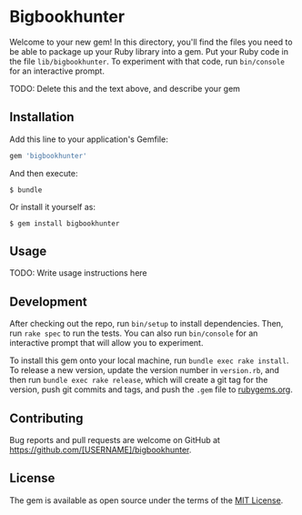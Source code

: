 # Bigbookhunter

Welcome to your new gem! In this directory, you'll find the files you need to be able to package up your Ruby library into a gem. Put your Ruby code in the file `lib/bigbookhunter`. To experiment with that code, run `bin/console` for an interactive prompt.

TODO: Delete this and the text above, and describe your gem

## Installation

Add this line to your application's Gemfile:

```ruby
gem 'bigbookhunter'
```

And then execute:

    $ bundle

Or install it yourself as:

    $ gem install bigbookhunter

## Usage

TODO: Write usage instructions here

## Development

After checking out the repo, run `bin/setup` to install dependencies. Then, run `rake spec` to run the tests. You can also run `bin/console` for an interactive prompt that will allow you to experiment.

To install this gem onto your local machine, run `bundle exec rake install`. To release a new version, update the version number in `version.rb`, and then run `bundle exec rake release`, which will create a git tag for the version, push git commits and tags, and push the `.gem` file to [rubygems.org](https://rubygems.org).

## Contributing

Bug reports and pull requests are welcome on GitHub at https://github.com/[USERNAME]/bigbookhunter.

## License

The gem is available as open source under the terms of the [MIT License](https://opensource.org/licenses/MIT).
